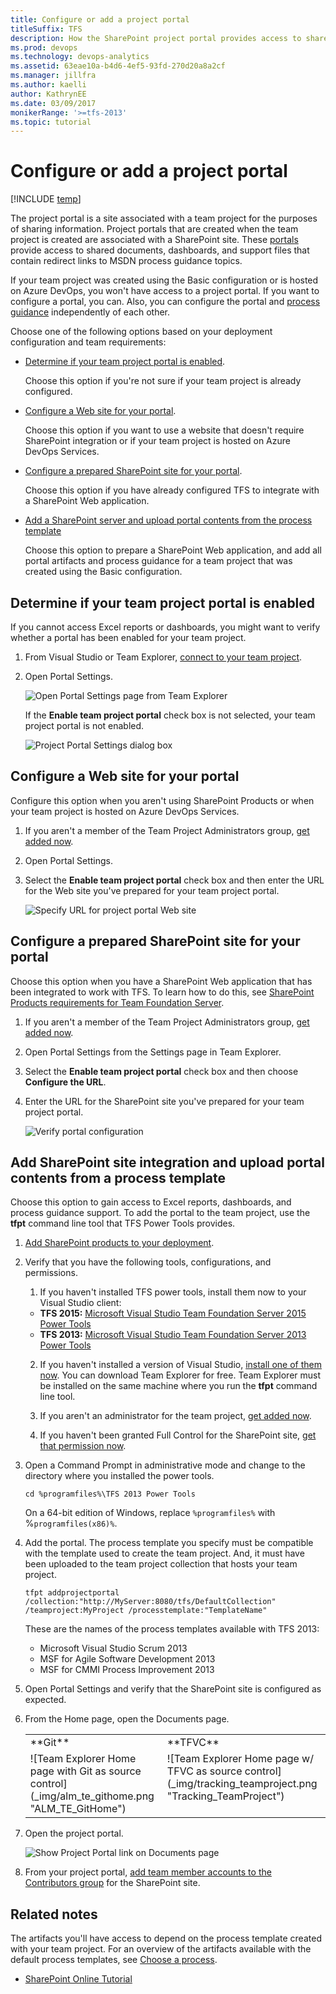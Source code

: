 ```yaml
---
title: Configure or add a project portal 
titleSuffix: TFS
description: How the SharePoint project portal provides access to shared documents, dashboards, and support files-Team Foundation Server  
ms.prod: devops
ms.technology: devops-analytics
ms.assetid: 63eae10a-b4d6-4ef5-93fd-270d20a8a2cf
ms.manager: jillfra
ms.author: kaelli
author: KathrynEE
ms.date: 03/09/2017
monikerRange: '>=tfs-2013'
ms.topic: tutorial
---
```


# Configure or add a project portal

[!INCLUDE [temp](../_shared/tfs-sharepoint-version.md)]

The project portal is a site associated with a team project for the purposes of sharing information. Project portals that are created when the team project is created are associated with a SharePoint site. These [portals](share-information-using-the-project-portal.md) provide access to shared documents, dashboards, and support files that contain redirect links to MSDN process guidance topics.  
  
 If your team project was created using the Basic configuration or is hosted on Azure DevOps, you won't have access to a project portal. If you want to configure a portal, you can. Also, you can configure the portal and [process guidance](share-information-using-the-project-portal.md) independently of each other.  
  
 Choose one of the following options based on your deployment configuration and team requirements:  
  
-   [Determine if your team project portal is enabled](#portal_enabled).  
  
     Choose this option if you're not sure if your team project is already configured.  
  
-   [Configure a Web site for your portal](#simple).  
  
     Choose this option if you want to use a website that doesn't require SharePoint integration or if your team project is hosted on Azure DevOps Services.  
  
-   [Configure a prepared SharePoint site for your portal](#validtfs).  
  
     Choose this option if you have already configured TFS to integrate with a SharePoint Web application.  
  
-   [Add a SharePoint server and upload portal contents from the process template](#addsp)  
  
     Choose this option to prepare a SharePoint Web application, and add all portal artifacts and process guidance for a team project that was created using the Basic configuration.  
  
##  <a name="portal_enabled"></a> Determine if your team project portal is enabled  
 If you cannot access Excel reports or dashboards, you might want to verify whether a portal has been enabled for your team project.  
  
1.  From Visual Studio or Team Explorer, [connect to your team project](../../organizations/projects/connect-to-projects.md).  
  
2.  Open Portal Settings.  
  
     ![Open Portal Settings page from Team Explorer](_img/alm_pg_portalsettings.png "ALM_PG_PortalSettings")  
  
     If the **Enable team project portal** check box is not selected, your team project portal is not enabled.  
  
     ![Project Portal Settings dialog box](_img/procguid_projectportalsettings.png "ProcGuid_ProjectPortalSettings")  
  
##  <a name="simple"></a> Configure a Web site for your portal  
 Configure this option when you aren't using SharePoint Products or when your team project is hosted on Azure DevOps Services.  
  
1.  If you aren't a member of the Team Project Administrators group, [get added now](/azure/devops/organizations/security/set-project-collection-level-permissions).  
  
2.  Open Portal Settings.  
  
3.  Select the **Enable team project portal** check box and then enter the URL for the Web site you've prepared for your team project portal.  
  
     ![Specify URL  for project portal Web site](_img/alm_pg_portalwebsite.png "ALM_PG_PortalWebSite")  
  
##  <a name="validtfs"></a> Configure a prepared SharePoint site for your portal  
 Choose this option when you have a SharePoint Web application that has been integrated to work with TFS. To learn how to do this, see [SharePoint Products requirements for Team Foundation Server](/tfs/server/requirements#sharepoint).  
  
1.  If you aren't a member of the Team Project Administrators group, [get added now](/azure/devops/organizations/security/set-project-collection-level-permissions).  
  
2.  Open Portal Settings from the Settings page in Team Explorer.  
  
3.  Select the **Enable team project portal** check box and then choose **Configure the URL**.  
  
4.  Enter the URL for the SharePoint site you've prepared for your team project portal.  
  
     ![Verify portal configuration](_img/alm_pg_portalenabled.png "ALM_PG_PortalEnabled")  
  
##  <a name="addsp"></a> Add SharePoint site integration and upload portal contents from a process template  
 Choose this option to gain access to Excel reports, dashboards, and process guidance support.  To add the portal to the team project, use the **tfpt** command line tool that TFS Power Tools provides.  

1.  [Add SharePoint products to your deployment](/tfs/server/admin/add-sharepoint-to-tfs).  
  
2.  Verify that you have the following tools, configurations, and permissions.  
  
    1.  If you haven't installed TFS power tools, install them now to your Visual Studio client:
    - **TFS 2015:** [Microsoft Visual Studio Team Foundation Server 2015 Power Tools](https://marketplace.visualstudio.com/items?itemName=TFSPowerToolsTeam.MicrosoftVisualStudioTeamFoundationServer2015Power) 
    - **TFS 2013:** [Microsoft Visual Studio Team Foundation Server 2013 Power Tools](https://marketplace.visualstudio.com/items?itemName=TFSPowerToolsTeam.MicrosoftVisualStudioTeamFoundationServer2013Power)   
  
    2.  If you haven't installed a version of Visual Studio, [install one of them now](https://visualstudio.microsoft.com/downloads/download-visual-studio-vs). You can download Team Explorer for free. Team Explorer must be installed on the same machine where you run the **tfpt** command line tool.  
  
    3.  If you aren't an administrator for the team project, [get added now](../../organizations/security/set-project-collection-level-permissions.md).  
  
    4.  If you haven't been granted Full Control for the SharePoint site, [get that permission now](../../organizations/security/set-sharepoint-permissions.md).  
  
3.  Open a Command Prompt in administrative mode and change to the directory where you installed the power tools.  
  
    ```  
    cd %programfiles%\TFS 2013 Power Tools  
    ```  
  
     On a 64-bit edition of Windows, replace `%programfiles%` with %`programfiles(x86)%`.  
  
4.  Add the portal. The process template you specify must be compatible with the template used to create the team project. And, it must have been uploaded to the team project collection that hosts your team project.  
  
    ```  
    tfpt addprojectportal /collection:"http://MyServer:8080/tfs/DefaultCollection" /teamproject:MyProject /processtemplate:"TemplateName"   
    ```  
  
     These are the names of the process templates available with TFS 2013:  
  
    -   Microsoft Visual Studio Scrum 2013    
    -   MSF for Agile Software Development 2013   
    -   MSF for CMMI Process Improvement 2013  
  
5.  Open Portal Settings and verify that the SharePoint site is configured as expected.  
  
6.  From the Home page, open the Documents page.  
  
    <table>
	<tbody valign="top">
	<tr>
	<td>**Git**</td>
	<td>**TFVC**</td>
	</tr>
	<tr>
	<td>![Team Explorer Home page with Git as source control](_img/alm_te_githome.png "ALM_TE_GitHome")</td>
	<td>![Team Explorer Home page w&#47; TFVC as source control](_img/tracking_teamproject.png "Tracking_TeamProject")</td>
	</tr>
	</tbody>
	</table>  
  
7.  Open the project portal.  
  
     ![Show Project Portal link on Documents page](_img/alm_pg_showprojectportal.png "ALM_PG_ShowProjectPortal")  
  
8.  From your project portal, [add team member accounts to the Contributors group](/azure/devops/organizations/security/set-sharepoint-permissions) for the SharePoint site.  
  
## Related notes 

The artifacts you'll have access to depend on the process template created with your team project. For an overview of the artifacts available with the default process templates, see [Choose a process](../..//boards/work-items/guidance/choose-process.md).  
  
- [SharePoint Online Tutorial](http://office.microsoft.com/sharepoint-server-help/sharepoint-pages-i-an-introduction-RZ101837217.aspx?CTT=1)


